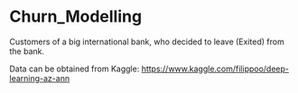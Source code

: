 # Churn_Modelling
Customers of a big international bank, who decided to leave (Exited) from the bank.


Data can be obtained from Kaggle: https://www.kaggle.com/filippoo/deep-learning-az-ann

